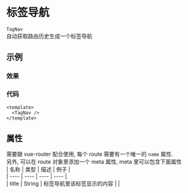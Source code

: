 # 标签导航  
`TagNav`  
自动获取路由历史生成一个标签导航

## 示例  

### 效果
<Demo>
  <TagNavDemo />
</Demo>

### 代码  
```vue
<template>
  <TagNav />
</template>
```

## 属性  
需要跟 vue-router 配合使用, 每个 route 需要有一个唯一的 `name` 属性.  
另外, 可以在 route 对象里添加一个 meta 属性, meta 里可以包含下面属性  
| 名称 | 类型 | 描述 | 例子 |  
| ---- | ---- | ---- | ---- |  
| title | String | 标签导航里该标签显示的内容 | |  
